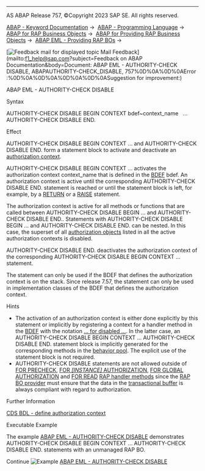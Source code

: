   

* * *

AS ABAP Release 757, ©Copyright 2023 SAP SE. All rights reserved.

[ABAP - Keyword Documentation](javascript:call_link\('abenabap.htm'\)) →  [ABAP - Programming Language](javascript:call_link\('abenabap_reference.htm'\)) →  [ABAP for RAP Business Objects](javascript:call_link\('abenabap_for_rap_bos.htm'\)) →  [ABAP for Providing RAP Business Objects](javascript:call_link\('abenabap_provide_rap_bos.htm'\)) →  [ABAP EML - Providing RAP BOs](javascript:call_link\('abeneml_in_abp.htm'\)) → 

 [![](Mail.gif?object=Mail.gif&sap-language=EN "Feedback mail for displayed topic") Mail Feedback](mailto:f1_help@sap.com?subject=Feedback on ABAP Documentation&body=Document: ABAP EML - AUTHORITY-CHECK DISABLE, ABAPAUTHORITY-CHECK_DISABLE, 757%0D%0A%0D%0AError
:%0D%0A%0D%0A%0D%0A%0D%0ASuggestion for improvement:)

ABAP EML - AUTHORITY-CHECK DISABLE

Syntax

AUTHORITY-CHECK DISABLE BEGIN CONTEXT bdef~context\_name
  ...
AUTHORITY-CHECK DISABLE END.

Effect

AUTHORITY-CHECK DISABLE BEGIN CONTEXT ... and AUTHORITY-CHECK DISABLE END. form a statement block to activate and deactivate an [authorization context](javascript:call_link\('abencds_auth_context_glosry.htm'\) "Glossary Entry").

AUTHORITY-CHECK DISABLE BEGIN CONTEXT ... activates the authorization context context\_name that is defined in the [BDEF](javascript:call_link\('abencds_behavior_definition_glosry.htm'\) "Glossary Entry") bdef. An authorization context is active until the corresponding AUTHORITY-CHECK DISABLE END. statement is reached or until the statement block is left, for example, by a [RETURN](javascript:call_link\('abapreturn.htm'\)) or a [RAISE](javascript:call_link\('abapraise_exception.htm'\)) statement.

The authorization context is active for all methods or functions that are called between AUTHORITY-CHECK DISABLE BEGIN ... and AUTHORITY-CHECK DISABLE END.. Statements with AUTHORITY-CHECK DISABLE BEGIN ... and AUTHORITY-CHECK DISABLE END. can be nested. In this case, the superset of all [authorization objects](javascript:call_link\('abenauthorization_object_glosry.htm'\) "Glossary Entry") listed in all the active authorization contexts is disabled.

AUTHORITY-CHECK DISABLE END. deactivates the authorization context of the corresponding AUTHORITY-CHECK DISABLE BEGIN CONTEXT ... statement.

The statement can only be used if the BDEF that defines the authorization context is on the stack. Since release 7.57, the statement can only be used in implementation classes of the BDEF that defines the authorization context.

Hints

-   The activation of an authorization context is either done explicitly by this statement or implicitly by registering a context for a handler method in the [BDEF](javascript:call_link\('abencds_behavior_definition_glosry.htm'\) "Glossary Entry") with the notation [... for disabled ...](javascript:call_link\('abenbdl_authorization_context.htm'\)). In the latter case, an AUTHORITY-CHECK DISABLE BEGIN CONTEXT ... AUTHORITY-CHECK DISABLE END. statement block is implicitly generated for the corresponding methods in the [behavior pool](javascript:call_link\('abenbehavior_pool_glosry.htm'\) "Glossary Entry"). The explicit use of the statement block is not required.
-   AUTHORITY-CHECK DISABLE statements are not allowed outside of [FOR PRECHECK](javascript:call_link\('abaphandler_meth_precheck.htm'\)), [FOR *\[*INSTANCE*\]* AUTHORIZATION](javascript:call_link\('abaphandler_meth_auth.htm'\)), [FOR GLOBAL AUTHORIZATION](javascript:call_link\('abaphandler_meth_global_auth.htm'\)) and [FOR READ](javascript:call_link\('abaphandler_meth_read.htm'\)) [RAP handler methods](javascript:call_link\('abenabp_handler_method_glosry.htm'\) "Glossary Entry") since the [RAP BO provider](javascript:call_link\('abenrap_bo_provider_glosry.htm'\) "Glossary Entry") must ensure that the data in the [transactional buffer](javascript:call_link\('abentransactional_buffer_glosry.htm'\) "Glossary Entry") is always compliant with regard to authorization.

Further Information

[CDS BDL - define authorization context](javascript:call_link\('abenbdl_authorization_context.htm'\))

Executable Example

The example [ABAP EML - AUTHORITY-CHECK DISABLE](javascript:call_link\('abeneml_auth_check_disable_abexa.htm'\)) demonstrates AUTHORITY-CHECK DISABLE BEGIN CONTEXT ... AUTHORITY-CHECK DISABLE END. statements with an unmanaged RAP BO.

Continue
![Example](exa.gif "Example") [ABAP EML - AUTHORITY-CHECK DISABLE](javascript:call_link\('abeneml_auth_check_disable_abexa.htm'\))